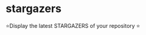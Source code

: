 # stargazers
⭐Display the latest STARGAZERS of your repository ⭐

<!-- latest_stargazers -->
<!-- latest_stargazers -->
